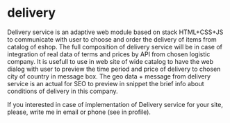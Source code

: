 # delivery
Delivery service is an adaptive web module based on stack HTML+CSS+JS to communicate with user to choose and order the delivery of items from catalog of eshop.
The full composition of delivery service will be in case of integration of real data of terms and prices by API from chosen logistic company.
It is usefull to use in web site of wide catalog to have the web dialog with user to preview the time period and price of delivery to chosen city of country in message box.
The geo data + message from delivery service is an actual for SEO to preview in snippet the brief info about conditions of delivery in this company.

If you interested in case of implementation of Delivery service for your site, please, write me in email or phone (see in profile).
